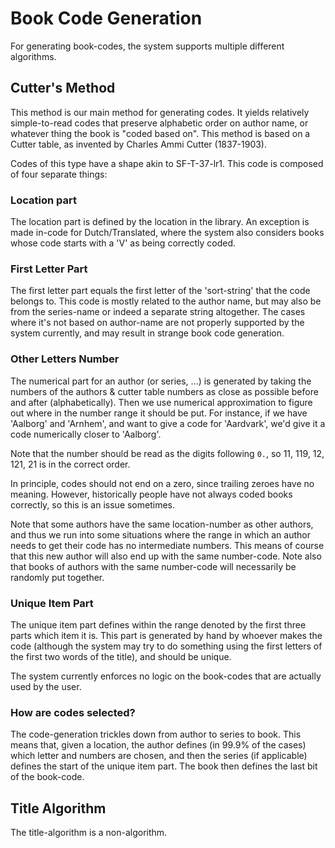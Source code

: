 # Book Code Generation
For generating book-codes, the system supports multiple different algorithms.

## Cutter's Method
This method is our main method for generating codes.
It yields relatively simple-to-read codes that preserve alphabetic order on author name, or whatever thing the book is "coded based on".
This method is based on a Cutter table, as invented by Charles Ammi Cutter (1837-1903). 

Codes of this type have a shape akin to SF-T-37-lr1. This code is composed of four separate things:


### Location part
The location part is defined by the location in the library. An exception is made in-code for Dutch/Translated, where the system also considers books whose code starts with a 'V' as being correctly coded.

### First Letter Part
The first letter part equals the first letter of the 'sort-string' that the code belongs to.
This code is mostly related to the author name, but may also be from the series-name or indeed a separate string altogether.
The cases where it's not based on author-name are not properly supported by the system currently, and may result in strange book code generation.

### Other Letters Number
The numerical part for an author (or series, ...) is generated by taking the numbers of the authors & cutter table numbers as close as possible before and after (alphabetically).
Then we use numerical approximation to figure out where in the number range it should be put.
For instance, if we have 'Aalborg' and 'Arnhem', and want to give a code for 'Aardvark', we'd give it a code numerically closer to 'Aalborg'.

Note that the number should be read as the digits following `0.`, so 11, 119, 12, 121, 21 is in the correct order.

In principle, codes should not end on a zero, since trailing zeroes have no meaning. However, historically people have not always coded books correctly, so this is an issue sometimes.

Note that some authors have the same location-number as other authors, and thus we run into some situations where the range in which an author needs to get their code has no intermediate numbers. 
This means of course that this new author will also end up with the same number-code. 
Note also that books of authors with the same number-code will necessarily be randomly put together.

### Unique Item Part
The unique item part defines within the range denoted by the first three parts which item it is.
This part is generated by hand by whoever makes the code (although the system may try to do something using the first letters of the first two words of the title), and should be unique.

The system currently enforces no logic on the book-codes that are actually used by the user.

### How are codes selected?
The code-generation trickles down from author to series to book.
This means that, given a location, the author defines (in 99.9% of the cases) which letter and numbers are chosen, and then the series (if applicable) defines the start of the unique item part. The book then defines the last bit of the book-code.


## Title Algorithm
The title-algorithm is a non-algorithm. 
